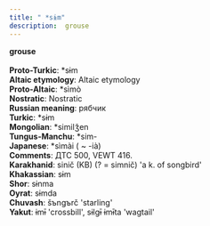 ```yaml
---
title: " *sɨm"
description:  grouse
---
```

<strong> grouse</strong><br><br>
<strong>Proto-Turkic</strong>:  *sɨm<br>
<strong>Altaic etymology</strong>:  Altaic etymology<br>
<strong> Proto-Altaic</strong>:  *sìmò<br>
<strong>Nostratic</strong>:  Nostratic<br>
<strong>Russian meaning</strong>:  рябчик<br>
<strong>Turkic</strong>:  *sɨm<br>
<strong>Mongolian</strong>:  *similǯen<br>
<strong>Tungus-Manchu</strong>:  *sim-<br>
<strong>Japanese</strong>:  *sìmài ( ~ -ià)<br>
<strong>Comments</strong>:  ДТС 500, VEWT 416.<br>
<strong>Karakhanid</strong>:  sinič (KB) (? = simnič) 'a k. of songbird'<br>
<strong>Khakassian</strong>:  sɨm<br>
<strong>Shor</strong>:  sɨnma<br>
<strong>Oyrat</strong>:  sɨmda<br>
<strong>Chuvash</strong>:  šъngъrč 'starling'<br>
<strong>Yakut</strong>:  ɨmɨ̄ 'crossbill', sɨlgɨ̄ ɨmɨ̄ta 'wagtail'<br>


